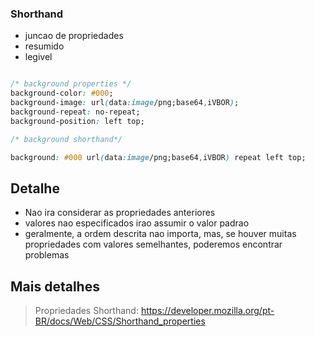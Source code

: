 ### Shorthand

* juncao de propriedades
* resumido
* legivel 

```css

/* background properties */
background-color: #000;
background-image: url(data:image/png;base64,iVBOR);
background-repeat: no-repeat;
background-position: left top;

/* background shorthand*/

background: #000 url(data:image/png;base64,iVBOR) repeat left top;
```
## Detalhe

* Nao ira considerar as propriedades anteriores 
* valores nao especificados irao assumir o valor padrao
* geralmente, a ordem descrita nao importa, mas, se houver muitas
propriedades com valores semelhantes, poderemos encontrar problemas


## Mais detalhes 

> Propriedades Shorthand: 
https://developer.mozilla.org/pt-BR/docs/Web/CSS/Shorthand_properties